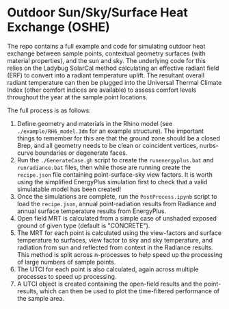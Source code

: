 # Outdoor Sun/Sky/Surface Heat Exchange (OSHE)

The repo contains a full example and code for simulating outdoor heat exchange between sample points, contextual geometry surfaces (with material properties), and the sun and sky. The underlying code for this relies on the Ladybug SolarCal method calculating an effective radiant field (ERF) to convert into a radiant temperature uplift. The resultant overall radiant temperature can then be plugged into the Universal Thermal Climate Index (other comfort indices are available) to assess comfort levels throughout the year at the sample point locations.
 
The full process is as follows:
1. Define geometry and materials in the Rhino model (see `./example/RH6_model.3dm` for an example structure). The important things to remember for this are that the ground zone should be a closed Brep, and all geometry needs to be clean or coincident vertices, nurbs-curve boundaries or degenerate faces.
2. Run the `./GenerateCase.gh` script to create the `runenergyplus.bat` and `runradiance.bat` files, then while those are running create the `recipe.json` file containing point-surface-sky view factors. It is worth using the simplified EnergyPlus simulation first to check that a valid simulatable model has been created!
3. Once the simulations are complete, run the `PostProcess.ipynb` script to load the `recipe.json`, annual point-radiation results from Radiance and annual surface temperature results from EnergyPlus.
4. Open field MRT is calculated from a simple case of unshaded exposed ground of given type (default is "CONCRETE").
5. The MRT for each point is calculated using the view-factors and surface temperature to surfaces, view factor to sky and sky temperature, and radiation from sun and reflected from context in the Radiance results. This method is split across n-processes to help speed up the processing of large numbers of sample points.
6. The UTCI for each point is also calculated, again across multiple processes to speed up processing.
7. A UTCI object is created containing the open-field results and the point-results, which can then be used to plot the time-filtered performance of the sample area. 
